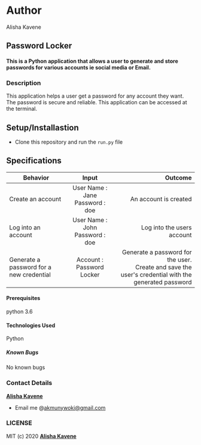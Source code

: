 # Author
Alisha Kavene

## Password Locker

#### This is a Python application that allows a user to generate and store passwords for various accounts ie social media or Email.

### Description
This application helps a user get a password for any account they want. The password is secure and reliable. This application can be accessed at the terminal.

## Setup/Installastion 
* Clone this repository and run the `run.py` file

## Specifications
| Behavior        | Input           | Outcome  |
| ------------- |:-------------:| -----:|
| Create an account | User Name : Jane <br/> Password : doe | An account is created |
| Log into an account | User Name : John <br/> Password : doe | Log into the users account |
| Generate a password for a new credential | Account : Password Locker | Generate a password for the user. <br/> Create and save the user's credential with the generated password | 


#### Prerequisites
python 3.6

#### Technologies Used
Python

##### Known Bugs
No known bugs

### Contact Details 
**[Alisha Kavene](https://github.com/alishakavene)**
* Email me @akmunywoki@gmail.com
 
 ### LICENSE
 MIT (c) 2020 **[Alisha Kavene](https://github.com/alishakavene)**
 
